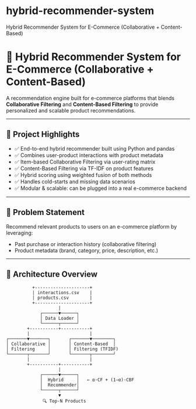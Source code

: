 # hybrid-recommender-system
Hybrid Recommender System for E-Commerce (Collaborative + Content-Based)

# 🛒 Hybrid Recommender System for E-Commerce (Collaborative + Content-Based)

A recommendation engine built for e-commerce platforms that blends **Collaborative Filtering** and **Content-Based Filtering** to provide personalized and scalable product recommendations.

---

## 🚀 Project Highlights

- ✅ End-to-end hybrid recommender built using Python and pandas  
- ✅ Combines user-product interactions with product metadata  
- ✅ Item-based Collaborative Filtering via user-rating matrix  
- ✅ Content-Based Filtering via TF-IDF on product features  
- ✅ Hybrid scoring using weighted fusion of both methods  
- ✅ Handles cold-starts and missing data scenarios  
- ✅ Modular & scalable: can be plugged into a real e-commerce backend

---

## 🔧 Problem Statement

Recommend relevant products to users on an e-commerce platform by leveraging:

- Past purchase or interaction history (collaborative filtering)  
- Product metadata (brand, category, price, description, etc.)

---

## 🧱 Architecture Overview

```
          +---------------------+
          | interactions.csv    |
          | products.csv        |
          +---------------------+
                    |
             ┌──────▼──────┐
             │ Data Loader │
             └──────┬──────┘
        +-----------+-----------+
        |                       |
┌───────▼───────┐       ┌───────▼────────┐
│ Collaborative │       │ Content-Based  │
│ Filtering     │       │ Filtering (TFIDF)
└───────┬───────┘       └───────┬────────┘
        |                       |
        +-----------+-----------+
                    |
             ┌──────▼──────┐
             │  Hybrid     │   ← α·CF + (1−α)·CBF
             │  Recommender│
             └──────┬──────┘
                    ▼
              🔍 Top-N Products
```

